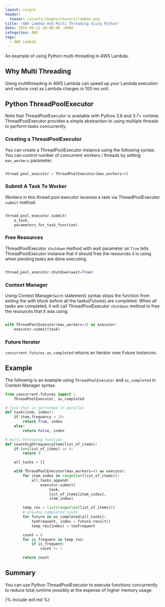 ```yaml
---
layout: single
header:
  teaser: /assets/images/teasers/lambda.png
title: "AWS Lambda And Multi Threading Using Python"
date: 2019-06-11 20:00:00 -0800
categories: AWS
tags:
  - AWS Lambda
---
```

An example of using Python multi-threading in AWS Lambda. 

## Why Multi Threading
Using multithreading in AWS Lambda can speed up your Lambda execution and reduce cost as Lambda charges in 100 ms unit.  

## Python ThreadPoolExecutor
Note that ThreadPoolExecutor is available with Python 3.6 and 3.7+ runtime. ThreadPoolExecutor provides a simple abstraction to using multiple threads to perform tasks concurrently.   

### Creating a ThreadPoolExecutor
You can create a ThreadPoolExecutor instance using the following syntax. You can control number of concurrent workers / threads by setting `max_workers` parameter.   

```python

thread_pool_executor = ThreadPoolExecutor(max_workers=4)

```

### Submit A Task To Worker
Workers in this thread pool executor receives a task via ThreadPoolExecutor `submit` method.  

```python

thread_pool_executor.submit(
    a_task, 
    parameters_for_task_function)

```

### Free Resources
ThreadPoolExecutor `shutdown` method with wait parameter as `True` tells ThreadPoolExecutor instance that it should free the resources it is using when pending tasks are done executing.   

```python

thread_pool_executor.shutdown(wait=True) 

```

### Context Manager
Using Context Manager(`with` statement) syntax stops the function from exiting the with block before all the tasks(Futures) are completed. When all tasks are completed, it will call ThreadPoolExecutor `shutdown` method to free the resources that it was using.  

```python

with ThreadPoolExecutor(max_workers=4) as executor:
    executor.submit(task)

```

### Future Iterator
`concurrent.futures.as_completed` returns an iterator over Future instances.   

## Example
The following is an example using `ThreadPoolExecutor` and `as_completed` in Context Manager syntax. 

```python
from concurrent.futures import \
    ThreadPoolExecutor, as_completed

# task that is performed in parallel
def task(item, index):     
    if item.frequency > 10:
        return True, index
    else:
        return False, index

# multi-threading function 
def countHighFrequencyItem(list_of_items):
    if len(list_of_items) == 0:
        return 0

    all_tasks = []

    with ThreadPoolExecutor(max_workers=4) as executor:
        for item_index in range(len(list_of_items)):
            all_tasks.append(
                executor.submit(
                    task, 
                    list_of_items[item_index], 
                    item_index)

        temp_res = list(range(len(list_of_items)))
        # process completed tasks
        for future in as_completed(all_tasks):
            tooFrequent, index = future.result()
            temp_res[index] = tooFrequent

        count = 0
        for is_frequent in temp_res:
            if is_frequent:
                count += 1

        return count
```

## Summary
You can use Python ThreadPoolExecutor to execute functions concurrently to reduce total runtime possibly at the expense of higher memory usage.  

{% include eof.md %}